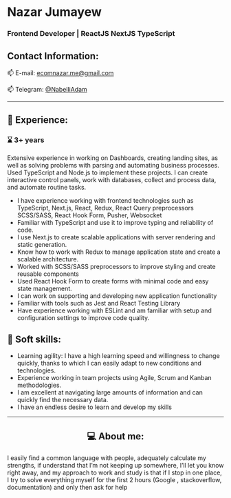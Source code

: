 # Nazar Jumayew
### Frontend Developer | ReactJS NextJS TypeScript

## Contact Information:
<p style="text-align: start">
   📫 E-mail: <a href='mailto:ecomnazar.me@gmail.com'>ecomnazar.me@gmail.com</a>
</p>
<p style="text-align: start">
   📫 Telegram: <a href='https://t.me/NabelliAdam'>@NabelliAdam</a>
</p>

***

## 💼 Experience:

### ⌛ 3+ years

Extensive experience in working on Dashboards, creating landing sites, as well as solving problems with parsing and automating business processes. Used TypeScript and Node.js to implement these projects. I can create interactive control panels, work with databases, collect and process data, and automate routine tasks.

- I have experience working with frontend technologies such as TypeScript, Next.js, React, Redux, React Query preprocessors
  SCSS/SASS, React Hook Form, Pusher, Websocket
- Familiar with TypeScript and use it to improve typing and reliability of code.
- I use Next.js to create scalable applications with server rendering and static generation.
- Know how to work with Redux to manage application state and create a scalable architecture.
- Worked with SCSS/SASS preprocessors to improve styling and create reusable components
- Used React Hook Form to create forms with minimal code and easy state management.
- I can work on supporting and developing new application functionality
- Familiar with tools such as Jest and React Testing Library
- Have experience working with ESLint and am familiar with setup and configuration settings to improve code quality.

## 🤝 Soft skills:

* Learning agility: I have a high learning speed and willingness to change quickly,
  thanks to which I can easily adapt to new conditions and technologies.
* Experience working in team projects using Agile, Scrum and Kanban methodologies.
* I am excellent at navigating large amounts of information and can quickly find the necessary data.
* I have an endless desire to learn and develop my skills

***

## <p align="center"> 💻 About me:</p>

<p>
I easily find a common language with people, adequately calculate my strengths, if understand that I’m not keeping up somewhere, I’ll let you know right away, and my approach to work and study is that if I stop in one place, I try to solve everything myself for the first 2 hours (Google , stackoverflow, documentation) and only then ask for help
</p>
